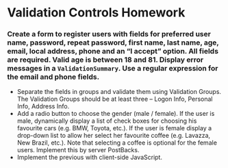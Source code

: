 # Validation Controls Homework
### Create a form to register users with fields for preferred user name, password, repeat password, first name, last name, age, email, local address, phone and an “I accept” option. All fields are required. Valid age is between 18 and 81. Display error messages in a `ValidationSummary`. Use a regular expression for the email and phone fields.
- Separate the fields in groups and validate them using Validation Groups. The Validation Groups should be at least three – Logon Info, Personal Info, Address Info.
- Add a radio button to choose the gender (male / female). If the user is male, dynamically display a list of check boxes for choosing his favourite cars (e.g. BMW, Toyota, etc.). If the user is female display a drop-down list to allow her select her favourite coffee (e.g. Lavazza, New Brazil, etc.). Note that selecting a coffee is optional for the female users. Implement this by server PostBacks.
- Implement the previous with client-side JavaScript.